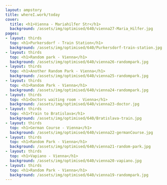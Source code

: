 ```yaml
---
layout: ampstory
title: whereI.work/today
cover:
  title: <h1>Vienna - Mariahilfer Str</h1>
  background: /assets/img/optimised/640/vienna27-Maria_Hilfer.jpg
pages: 
- layout: thirds
  top: <h1>Purkersdorf - Train Station</h1>
  background: /assets/img/optimised/640/Purkersdorf-train-station.jpg
- layout: thirds
  top: <h1>Random park - Vienna</h1>
  background: /assets/img/optimised/640/vienna26-randompark.jpg
- layout: thirds
  top: <h1>Another Random Park - Vienna</h1>
  background: /assets/img/optimised/640/vienna25-randompark.jpg
- layout: thirds
  top: <h1>Random Park - Vienna</h1>
  background: /assets/img/optimised/640/vienna24-randompark.jpg
- layout: thirds
  top: <h1>Doctors waiting room - Vienna</h1>
  background: /assets/img/optimised/640/vienna23-doctor.jpg
- layout: thirds
  top: <h1>Train to Bratislava</h1>
  background: /assets/img/optimised/640/Bratislava-train.jpg
- layout: thirds
  top: <h1>German Course - Vienna</h1>
  background: /assets/img/optimised/640/vienna22-germanCourse.jpg
- layout: thirds
  top: <h1>Random Park - Vienna</h1>
  background: /assets/img/optimised/640/vienna21-random-park.jpg
- layout: thirds
  top: <h1>Vapiano - Vienna</h1>
  background: /assets/img/optimised/640/vienna20-vapiano.jpg
- layout: thirds
  top: <h1>Random Park - Vienna</h1>
  background: /assets/img/optimised/640/vienna19-randompark.jpg
---
```

